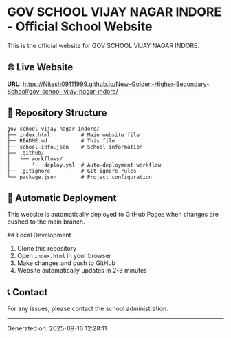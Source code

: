 # GOV SCHOOL VIJAY NAGAR INDORE - Official School Website

This is the official website for GOV SCHOOL VIJAY NAGAR INDORE.

## 🌐 Live Website
**URL:** https://Nitesh09111999.github.io/New-Golden-Higher-Secondary-School/gov-school-vijay-nagar-indore/

## 📁 Repository Structure
```
gov-school-vijay-nagar-indore/
├── index.html          # Main website file
├── README.md           # This file
├── school-info.json    # School information
├── .github/
│   └── workflows/
│       └── deploy.yml  # Auto-deployment workflow
├── .gitignore          # Git ignore rules
└── package.json        # Project configuration
```

## 🚀 Automatic Deployment
This website is automatically deployed to GitHub Pages when changes are pushed to the main branch.

##️ Local Development
1. Clone this repository
2. Open `index.html` in your browser
3. Make changes and push to GitHub
4. Website automatically updates in 2-3 minutes

## 📞 Contact
For any issues, please contact the school administration.

---
Generated on: 2025-09-16 12:28:11

